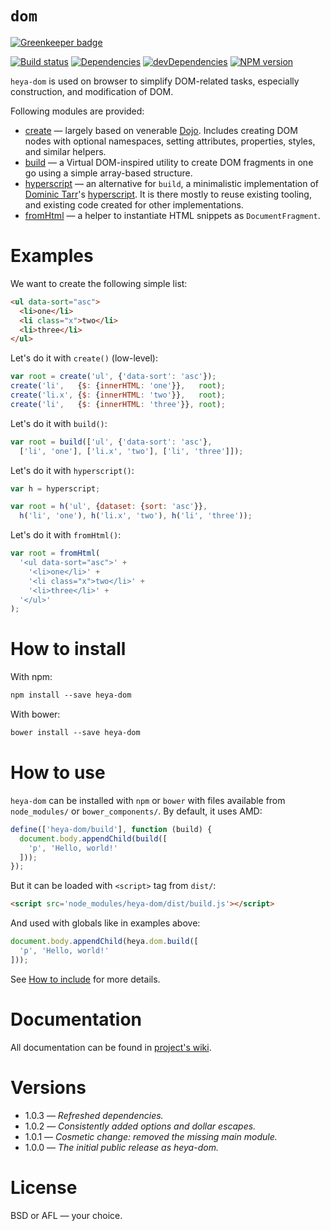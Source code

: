 # `dom`

[![Greenkeeper badge](https://badges.greenkeeper.io/heya/dom.svg)](https://greenkeeper.io/)

[![Build status][travis-image]][travis-url]
[![Dependencies][deps-image]][deps-url]
[![devDependencies][dev-deps-image]][dev-deps-url]
[![NPM version][npm-image]][npm-url]

`heya-dom` is used on browser to simplify DOM-related tasks, especially construction, and modification of DOM.

Following modules are provided:

* [create](https://github.com/heya/dom/wiki/create) &mdash; largely based on venerable [Dojo](http://dojotoolkit.org). Includes creating DOM nodes with optional namespaces, setting attributes, properties, styles, and similar helpers.
* [build](https://github.com/heya/dom/wiki/build) &mdash; a Virtual DOM-inspired utility to create DOM fragments in one go using a simple array-based structure.
* [hyperscript](https://github.com/heya/dom/wiki/hyperscript) &mdash; an alternative for `build`, a minimalistic implementation of [Dominic Tarr](https://github.com/dominictarr)'s [hyperscript](https://github.com/dominictarr/hyperscript). It is there mostly to reuse existing tooling, and existing code created for other implementations.
* [fromHtml](https://github.com/heya/dom/wiki/fromHtml) &mdash; a helper to instantiate HTML snippets as `DocumentFragment`.

# Examples

We want to create the following simple list:

```html
<ul data-sort="asc">
  <li>one</li>
  <li class="x">two</li>
  <li>three</li>
</ul>
```

Let's do it with `create()` (low-level):

```js
var root = create('ul', {'data-sort': 'asc'});
create('li',   {$: {innerHTML: 'one'}},   root);
create('li.x', {$: {innerHTML: 'two'}},   root);
create('li',   {$: {innerHTML: 'three'}}, root);
```

Let's do it with `build()`:

```js
var root = build(['ul', {'data-sort': 'asc'},
  ['li', 'one'], ['li.x', 'two'], ['li', 'three']]);
```

Let's do it with `hyperscript()`:

```js
var h = hyperscript;

var root = h('ul', {dataset: {sort: 'asc'}},
  h('li', 'one'), h('li.x', 'two'), h('li', 'three'));
```

Let's do it with `fromHtml()`:

```js
var root = fromHtml(
  '<ul data-sort="asc">' +
    '<li>one</li>' +
    '<li class="x">two</li>' +
    '<li>three</li>' +
  '</ul>'
);
```

# How to install

With npm:

```txt
npm install --save heya-dom
```

With bower:

```txt
bower install --save heya-dom
```

# How to use

`heya-dom` can be installed with `npm` or `bower` with files available from `node_modules/` or `bower_components/`. By default, it uses AMD:

```js
define(['heya-dom/build'], function (build) {
  document.body.appendChild(build([
    'p', 'Hello, world!'
  ]));
});
```

But it can be loaded with `<script>` tag from `dist/`:

```html
<script src='node_modules/heya-dom/dist/build.js'></script>
```

And used with globals like in examples above:

```js
document.body.appendChild(heya.dom.build([
  'p', 'Hello, world!'
]));
```

See [How to include](https://github.com/heya/dom/wiki/How-to-include) for more details.

# Documentation

All documentation can be found in [project's wiki](https://github.com/heya/dom/wiki).

# Versions

- 1.0.3 &mdash; *Refreshed dependencies.*
- 1.0.2 &mdash; *Consistently added options and dollar escapes.*
- 1.0.1 &mdash; *Cosmetic change: removed the missing main module.*
- 1.0.0 &mdash; *The initial public release as heya-dom.*

# License

BSD or AFL &mdash; your choice.


[npm-image]:      https://img.shields.io/npm/v/heya-dom.svg
[npm-url]:        https://npmjs.org/package/heya-dom
[deps-image]:     https://img.shields.io/david/heya/dom.svg
[deps-url]:       https://david-dm.org/heya/dom
[dev-deps-image]: https://img.shields.io/david/dev/heya/dom.svg
[dev-deps-url]:   https://david-dm.org/heya/dom?type=dev
[travis-image]:   https://img.shields.io/travis/heya/dom.svg
[travis-url]:     https://travis-ci.org/heya/dom
